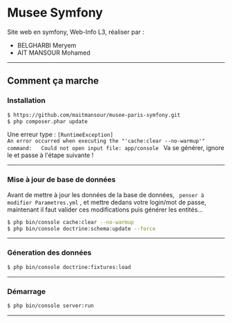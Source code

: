 # Musee Symfony
Site web en symfony, Web-Info L3, réaliser par :
  - BELGHARBI Meryem
  - AIT MANSOUR Mohamed


--- 
## Comment ça marche
### Installation
```sh
$ https://github.com/maitmansour/musee-paris-symfony.git
$ php composer.phar update
```

Une erreur type : `[RuntimeException]                                                         
  An error occurred when executing the "'cache:clear --no-warmup'" command:  
  Could not open input file: app/console ` Va se générer, ignore le et passe à l'étape suivante !

--- 

### Mise à jour de base de données
Avant de mettre à jour les données de la base de données, ` penser à modifier Parametres.yml` , et mettre dedans votre login/mot de passe, maintenant il faut valider ces modifications puis générer les entités...

```sh
$ php bin/console cache:clear --no-warmup 
$ php bin/console doctrine:schema:update --force
```

--- 
### Géneration des données
```sh
$ php bin/console doctrine:fixtures:load
```

--- 

### Démarrage
```sh
$ php bin/console server:run
```

---
